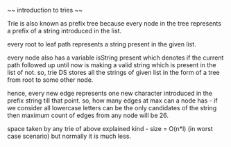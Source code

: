 ~~ introduction to tries ~~

Trie is also known as prefix tree because every node in the tree represents a prefix of a string
introduced in the list.

every root to leaf path represents a string present in the given list.

every node also has a variable isString present which denotes if the current path followed up until
now is making a valid string which is present in the list of not.
so, trie DS stores all the strings of given list in the form of a tree from root to some other node.

hence, every new edge represents one new character introduced in the prefix string till that point.
so, how many edges at max can a node has -
if we consider all lowercase letters can be the only candidates of the string then maximum count
of edges from any node will be 26.

space taken by any trie of above explained kind -
size = O(n*l) (in worst case scenario)
but normally it is much less.
